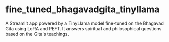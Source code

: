 # fine_tuned_bhagavadgita_tinyllama
A Streamlit app powered by a TinyLlama model fine-tuned on the Bhagavad Gita using LoRA and PEFT. It answers spiritual and philosophical questions based on the Gita's teachings.
